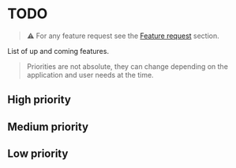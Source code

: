 # TODO

> ⚠️ For any feature request see the [Feature request](README.md#-feature-request) section.

List of up and coming features.

> Priorities are not absolute, they can change depending on the application and user needs at the time.


## High priority


## Medium priority

 
## Low priority



